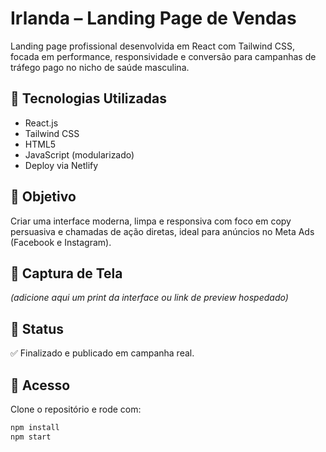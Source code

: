 # Irlanda – Landing Page de Vendas

Landing page profissional desenvolvida em React com Tailwind CSS, focada em performance, responsividade e conversão para campanhas de tráfego pago no nicho de saúde masculina.

## 🔧 Tecnologias Utilizadas
- React.js  
- Tailwind CSS  
- HTML5  
- JavaScript (modularizado)  
- Deploy via Netlify

## 🎯 Objetivo
Criar uma interface moderna, limpa e responsiva com foco em copy persuasiva e chamadas de ação diretas, ideal para anúncios no Meta Ads (Facebook e Instagram).

## 📸 Captura de Tela
*(adicione aqui um print da interface ou link de preview hospedado)*

## 🚀 Status
✅ Finalizado e publicado em campanha real.

## 📁 Acesso
Clone o repositório e rode com:
```bash
npm install
npm start

